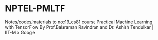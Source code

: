 # NPTEL-PMLTF
Notes/codes/materials to noc19_cs81 course Practical Machine Learning with TensorFlow
By Prof.Balaraman Ravindran and Dr. Ashish Tendulkar  | IIT-M x Google
